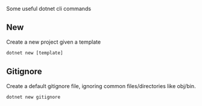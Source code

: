 Some useful dotnet cli commands


## New

Create a new project given a template

```ps
dotnet new [template]
```


## Gitignore

Create a default gitignore file, ignoring common files/directories like obj/bin.

```ps
dotnet new gitignore
```